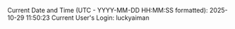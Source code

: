 Current Date and Time (UTC - YYYY-MM-DD HH:MM:SS formatted): 2025-10-29 11:50:23
Current User's Login: luckyaiman
